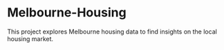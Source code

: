 # Melbourne-Housing
This project explores Melbourne housing data to find insights on the local housing market. 
